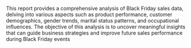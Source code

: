This report provides a comprehensive analysis of Black Friday sales data, delving into various aspects such as product performance, customer demographics, gender trends, marital status patterns, and occupational influences. The objective of this analysis is to uncover meaningful insights that can guide business strategies and improve future sales performance during Black Friday events
